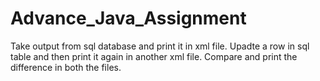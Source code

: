 # Advance_Java_Assignment
Take output from sql database and print it in xml file.
Upadte a row in sql table and then print it again in another xml file.
Compare and print the difference in both the files.

